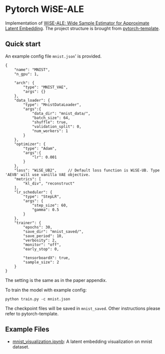 # Pytorch WiSE-ALE 
Implementation of [WiSE-ALE: Wide Sample Estimator for Approximate
Latent Embedding](https://arxiv.org/abs/1902.06160).
The project structure is brought from [pytorch-template](https://github.com/victoresque/pytorch-template).

## Quick start

An example config file `mnist.json`' is provided.

~~~~
{
    "name": "MNIST",
    "n_gpu": 1,

    "arch": {
        "type": "MNIST_VAE",
        "args": {}
    },
    "data_loader": {
        "type": "MnistDataLoader",
        "args":{
            "data_dir": "mnist_data/",
            "batch_size": 64,
            "shuffle": true,
            "validation_split": 0,
            "num_workers": 1
        }
    },
    "optimizer": {
        "type": "Adam",
        "args":{
            "lr": 0.001
        }
    },
    "loss": "WiSE_UB2",     // Default loss function is WiSE-UB. Type 'AEVB' will use vanilla VAE objective.
    "metrics": [
        "kl_div", "reconstruct"
    ],
    "lr_scheduler": {
        "type": "StepLR",
        "args": {
            "step_size": 60,
            "gamma": 0.5
        }
    },
    "trainer": {
        "epochs": 30,
        "save_dir": "mnist_saved/",
        "save_period": 10,
        "verbosity": 2,
        "monitor": "off",
        "early_stop": 0,

        "tensorboardX": true,
        "sample_size": 2
    }
}
~~~~
The setting is the same as in the paper appendix.

To train the model with example config:
```
python train.py -c mnist.json
```
The checkpoint files will be saved in `mnist_saved`. Other instructions please refer to pytorch-template.

## Example Files

* [mnist_visualization.ipynb](mnist_visualization.ipynb): A latent embedding visualization on mnist dataset.